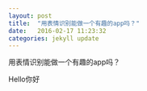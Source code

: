 ```yaml
---
layout: post
title:  "用表情识别能做一个有趣的app吗？"
date:   2016-02-17 11:23:32
categories: jekyll update
---
```

用表情识别能做一个有趣的app吗？

Hello你好